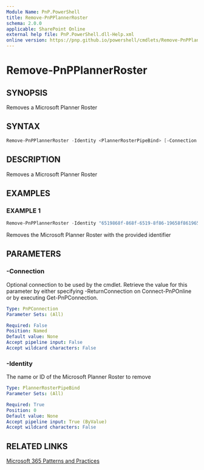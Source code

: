 ```yaml
---
Module Name: PnP.PowerShell
title: Remove-PnPPlannerRoster
schema: 2.0.0
applicable: SharePoint Online
external help file: PnP.PowerShell.dll-Help.xml
online version: https://pnp.github.io/powershell/cmdlets/Remove-PnPPlannerRoster.html
---
```

 
# Remove-PnPPlannerRoster

## SYNOPSIS
Removes a Microsoft Planner Roster

## SYNTAX

```powershell
Remove-PnPPlannerRoster -Identity <PlannerRosterPipeBind> [-Connection <PnPConnection>] 
```

## DESCRIPTION
Removes a Microsoft Planner Roster

## EXAMPLES

### EXAMPLE 1
```powershell
Remove-PnPPlannerRoster -Identity "6519868f-868f-6519-8f86-19658f861965"
```

Removes the Microsoft Planner Roster with the provided identifier

## PARAMETERS

### -Connection
Optional connection to be used by the cmdlet. Retrieve the value for this parameter by either specifying -ReturnConnection on Connect-PnPOnline or by executing Get-PnPConnection.

```yaml
Type: PnPConnection
Parameter Sets: (All)

Required: False
Position: Named
Default value: None
Accept pipeline input: False
Accept wildcard characters: False
```

### -Identity
The name or ID of the Microsoft Planner Roster to remove

```yaml
Type: PlannerRosterPipeBind
Parameter Sets: (All)

Required: True
Position: 0
Default value: None
Accept pipeline input: True (ByValue)
Accept wildcard characters: False
```

## RELATED LINKS

[Microsoft 365 Patterns and Practices](https://aka.ms/m365pnp)
